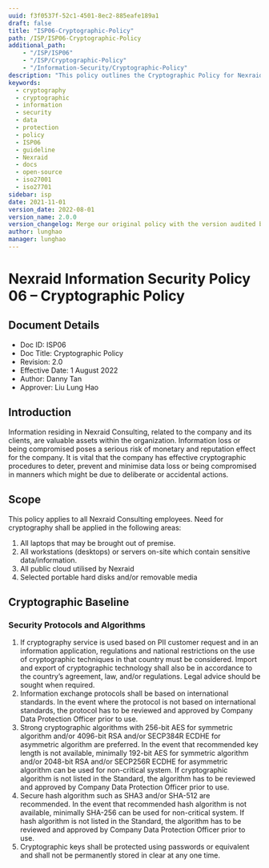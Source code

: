 ```yaml
---
uuid: f3f0537f-52c1-4501-8ec2-885eafe189a1
draft: false
title: "ISP06-Cryptographic-Policy"
path: /ISP/ISP06-Cryptographic-Policy
additional_path:
    - "/ISP/ISP06"
    - "/ISP/Cryptographic-Policy"
    - "/Information-Security/Cryptographic-Policy"
description: "This policy outlines the Cryptographic Policy for Nexraid's information system."
keywords: 
  - cryptography
  - cryptographic
  - information
  - security
  - data
  - protection
  - policy
  - ISP06
  - guideline
  - Nexraid
  - docs
  - open-source
  - iso27001
  - iso27701
sidebar: isp
date: 2021-11-01
version_date: 2022-08-01
version_name: 2.0.0
version_changelog: Merge our original policy with the version audited by DPTM
author: lunghao
manager: lunghao
---
```


# Nexraid Information Security Policy 06 – Cryptographic Policy

## Document Details
* Doc ID: ISP06
* Doc Title: Cryptographic Policy
* Revision: 2.0
* Effective Date: 1 August 2022
* Author: Danny Tan
* Approver: Liu Lung Hao

## Introduction
Information residing in Nexraid Consulting, related to the company and its clients, are valuable assets within the organization. Information loss or being compromised poses a serious risk of monetary and reputation effect for the company. It is vital that the company has effective cryptographic procedures to deter, prevent and minimise data loss or being compromised in manners which might be due to deliberate or accidental actions.

## Scope
This policy applies to all Nexraid Consulting employees. Need for cryptography shall be applied in the following areas:
1. All laptops that may be brought out of premise.
2. All workstations (desktops) or servers on-site which contain sensitive data/information.
3. All public cloud utilised by Nexraid
4. Selected portable hard disks and/or removable media

## Cryptographic Baseline

### Security Protocols and Algorithms 
1. If cryptography service is used based on PII customer request and in an information application, regulations and national restrictions on the use of cryptographic techniques in that country must be considered. Import and export of cryptographic technology shall also be in accordance to the country’s agreement, law, and/or regulations. Legal advice should be sought when required.
2. Information exchange protocols shall be based on international standards. In the event where the protocol is not based on international standards, the protocol has to be reviewed and approved by Company Data Protection Officer prior to use.
3. Strong cryptographic algorithms with 256-bit AES for symmetric algorithm and/or 4096-bit RSA and/or SECP384R ECDHE for asymmetric algorithm are preferred. In the event that recommended key length is not available, minimally 192-bit AES for symmetric algorithm and/or 2048-bit RSA and/or SECP256R ECDHE for asymmetric algorithm can be used for non-critical system. If cryptographic algorithm is not listed in the Standard, the algorithm has to be reviewed and approved by Company Data Protection Officer prior to use.
4. Secure hash algorithm such as SHA3 and/or SHA-512 are recommended. In the event that recommended hash algorithm is not available, minimally SHA-256 can be used for non-critical system. If hash algorithm is not listed in the Standard, the algorithm has to be reviewed and approved by Company Data Protection Officer prior to use.
5. Cryptographic keys shall be protected using passwords or equivalent and shall not be permanently stored in clear at any one time.